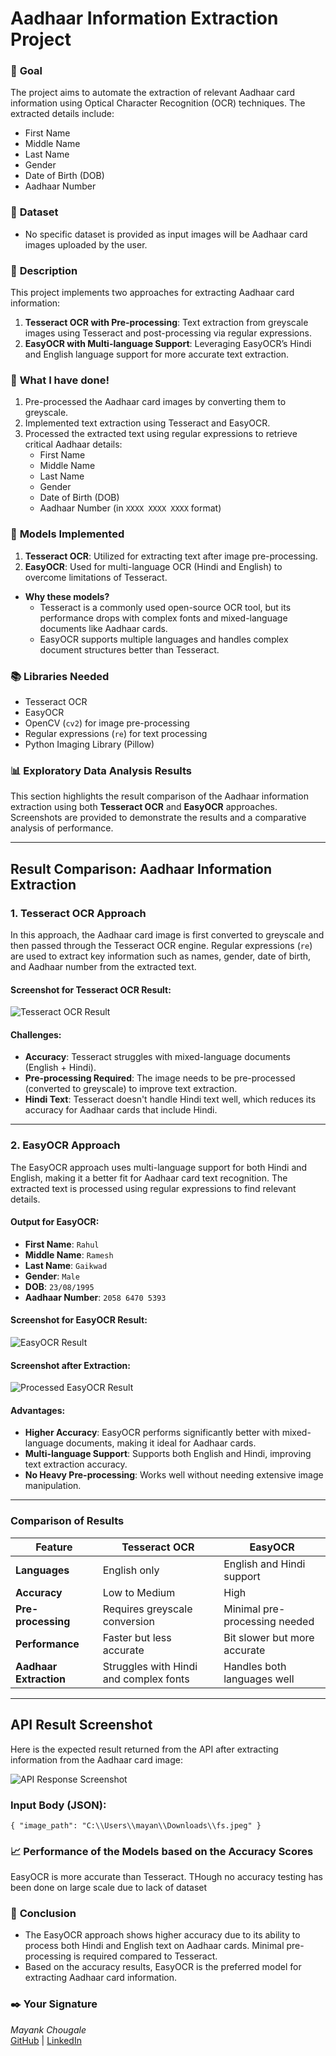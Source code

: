 # **Aadhaar Information Extraction Project**

### 🎯 **Goal**

The project aims to automate the extraction of relevant Aadhaar card information using Optical Character Recognition (OCR) techniques. The extracted details include:
- First Name
- Middle Name
- Last Name
- Gender
- Date of Birth (DOB)
- Aadhaar Number

### 🧵 **Dataset**

- No specific dataset is provided as input images will be Aadhaar card images uploaded by the user.

### 🧾 **Description**

This project implements two approaches for extracting Aadhaar card information:
1. **Tesseract OCR with Pre-processing**: Text extraction from greyscale images using Tesseract and post-processing via regular expressions.
2. **EasyOCR with Multi-language Support**: Leveraging EasyOCR’s Hindi and English language support for more accurate text extraction.

### 🧮 **What I have done!**

1. Pre-processed the Aadhaar card images by converting them to greyscale.
2. Implemented text extraction using Tesseract and EasyOCR.
3. Processed the extracted text using regular expressions to retrieve critical Aadhaar details:
   - First Name
   - Middle Name
   - Last Name
   - Gender
   - Date of Birth (DOB)
   - Aadhaar Number (in `XXXX XXXX XXXX` format)

### 🚀 **Models Implemented**

1. **Tesseract OCR**: Utilized for extracting text after image pre-processing.
2. **EasyOCR**: Used for multi-language OCR (Hindi and English) to overcome limitations of Tesseract.

- **Why these models?**  
  - Tesseract is a commonly used open-source OCR tool, but its performance drops with complex fonts and mixed-language documents like Aadhaar cards.
  - EasyOCR supports multiple languages and handles complex document structures better than Tesseract.

### 📚 **Libraries Needed**

- Tesseract OCR
- EasyOCR
- OpenCV (`cv2`) for image pre-processing
- Regular expressions (`re`) for text processing
- Python Imaging Library (Pillow)

### 📊 **Exploratory Data Analysis Results**

This section highlights the result comparison of the Aadhaar information extraction using both **Tesseract OCR** and **EasyOCR** approaches. Screenshots are provided to demonstrate the results and a comparative analysis of performance.

---

## **Result Comparison: Aadhaar Information Extraction**

### 1. Tesseract OCR Approach

In this approach, the Aadhaar card image is first converted to greyscale and then passed through the Tesseract OCR engine. Regular expressions (`re`) are used to extract key information such as names, gender, date of birth, and Aadhaar number from the extracted text.

#### Screenshot for Tesseract OCR Result:
![Tesseract OCR Result](assets/images/tesseract.png)

#### Challenges:
- **Accuracy**: Tesseract struggles with mixed-language documents (English + Hindi).
- **Pre-processing Required**: The image needs to be pre-processed (converted to greyscale) to improve text extraction.
- **Hindi Text**: Tesseract doesn't handle Hindi text well, which reduces its accuracy for Aadhaar cards that include Hindi.

---

### 2. EasyOCR Approach

The EasyOCR approach uses multi-language support for both Hindi and English, making it a better fit for Aadhaar card text recognition. The extracted text is processed using regular expressions to find relevant details.

#### Output for EasyOCR:
- **First Name**: `Rahul`
- **Middle Name**: `Ramesh`
- **Last Name**: `Gaikwad`
- **Gender**: `Male`
- **DOB**: `23/08/1995`
- **Aadhaar Number**: `2058 6470 5393`

#### Screenshot for EasyOCR Result:
![EasyOCR Result](assets/images/easyocr.png)

#### Screenshot after Extraction:
![Processed EasyOCR Result](assets/images/Output.png)

#### Advantages:
- **Higher Accuracy**: EasyOCR performs significantly better with mixed-language documents, making it ideal for Aadhaar cards.
- **Multi-language Support**: Supports both English and Hindi, improving text extraction accuracy.
- **No Heavy Pre-processing**: Works well without needing extensive image manipulation.

---

### **Comparison of Results**

| Feature              | Tesseract OCR                      | EasyOCR                          |
|----------------------|------------------------------------|----------------------------------|
| **Languages**         | English only                      | English and Hindi support        |
| **Accuracy**          | Low to Medium                     | High                             |
| **Pre-processing**    | Requires greyscale conversion     | Minimal pre-processing needed    |
| **Performance**       | Faster but less accurate          | Bit slower but more accurate     |
| **Aadhaar Extraction**| Struggles with Hindi and complex fonts | Handles both languages well    |

---

## **API Result Screenshot**

Here is the expected result returned from the API after extracting information from the Aadhaar card image:

![API Response Screenshot](assets/images/api_response.png)

### **Input Body (JSON):**
`
{
  "image_path": "C:\\Users\\mayan\\Downloads\\fs.jpeg"
}
`

### 📈 **Performance of the Models based on the Accuracy Scores**

EasyOCR is more accurate than Tesseract. THough no accuracy testing has been done on large scale due to lack of dataset

### 📢 **Conclusion**

- The EasyOCR approach shows higher accuracy due to its ability to process both Hindi and English text on Aadhaar cards. Minimal pre-processing is required compared to Tesseract.
- Based on the accuracy results, EasyOCR is the preferred model for extracting Aadhaar card information.

### ✒️ **Your Signature**

*Mayank Chougale*  
[GitHub](https://github.com/Mayank202004) | [LinkedIn](https://www.linkedin.com/in/mayank-chougale-4b12b4262/)
